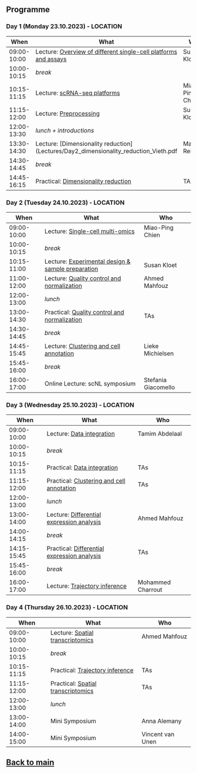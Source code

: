 ## Programme

### Day 1 (Monday 23.10.2023) - LOCATION
| When | What | Who |
| ------------- | ------------- | ------------- |
|09:00-10:00 |Lecture: [Overview of different single-cell platforms and assays](Lectures/Day1_Overview_single_cell_sequencing_Kloet.pdf) | Susan Kloet |
|10:00-10:15 |_break_ |  |
|10:15-11:15 |Lecture: [scRNA-seq platforms](Lectures/Day1_scRNAseq_platforms_MPChien_2022.pdf) | Miao-Ping Chien |
|11:15-12:00 |Lecture: [Preprocessing](Lectures/Day1_SingleCell_pre-process_Menafra_2022.pdf) | Susan Kloet |
|12:00-13:30 |_lunch + introductions_ |  |
|13:30-14:30 |Lecture: [Dimensionality reduction](Lectures/Day2_dimensionality_reduction_Vieth.pdf | Marcel Reinders |
|14:30-14:45 |_break_| |
|14:45-16:15 |Practical: [Dimensionality reduction](session-dimensionalityreduction/Dimensionality_Reduction.md) | TAs |

### Day 2 (Tuesday 24.10.2023) - LOCATION
| When | What | Who |
| ------------- | ------------- | ------------- |
|09:00-10:00 |Lecture: [Single-cell multi-omics](Lectures/Day2_Single-cell_multi_omics_Chien.pdf) | Miao-Ping Chien |
|10:00-10:15 |_break_ |  |
|10:15-11:00 |Lecture: [Experimental design & sample preparation](Lectures/Day2_Sample_prep_and_experimental_design_Kloet.pdf) | Susan Kloet |
|11:00-12:00 |Lecture: [Quality control and normalization](Lectures/Day1_QC_and_Normalization_Mahfouz.pdf) | Ahmed Mahfouz |
|12:00-13:00 |_lunch_ |  |
|13:00-14:30 |Practical: [Quality control and normalization](session-qc-normalization/QC_Normalization.md) | TAs |
|14:30-14:45 |_break_ | |
|14:45-15:45 |Lecture: [Clustering and cell annotation](Lectures/Day3_clustering_cell_annotation_Reinders.pdf) | Lieke Michielsen |
|15:45-16:00 |_break_ | |
|16:00-17:00 |Online Lecture: scNL symposium | Stefania Giacomello |

### Day 3 (Wednesday 25.10.2023) - LOCATION
| When | What | Who |
| ------------- | ------------- | ------------- |
|09:00-10:00 |Lecture: [Data integration](Lectures/Day3_Data_Integration_Abdelaal.pdf) | Tamim Abdelaal |
|10:00-10:15 |_break_ |  |
|10:15-11:15 |Practical: [Data integration](session-integration/Data_Integration.md) | TAs |
|11:15-12:00 |Practical: [Clustering and cell annotation](session-clustering/Clustering.md) | TAs |
|12:00-13:00 |_lunch_ |  |
|13:00-14:00 |Lecture: [Differential expression analysis](Lectures/Day4_Differential_expression_Mahfouz.pdf) | Ahmed Mahfouz |
|14:00-14:15 |_break_ | |
|14:15-15:45 |Practical: [Differential expression analysis](session-differentialexpression/Differential_Expression.md) | TAs |
|15:45-16:00 |_break_ | |
|16:00-17:00 |Lecture: [Trajectory inference](Lectures/Day4_Trajectory_inference_Charrout.pdf) | Mohammed Charrout |

### Day 4 (Thursday 26.10.2023) - LOCATION
| When | What | Who |
| ------------- | ------------- | ------------- |
|09:00-10:00 |Lecture: [Spatial transcriptomics](Lectures/Day4_Spatial_transcriptomics.pdf) | Ahmed Mahfouz |
|10:00-10:15 |_break_ |  |
|10:15-11:15 |Practical: [Trajectory inference](session-trajectories/session-trajectories.md) | TAs |
|11:15-12:00 |Practical: [Spatial transcriptomics](session-spatialtranscriptomics/Spatialtranscriptomics.md) | TAs |
|12:00-13:00 |_lunch_ |  |
|13:00-14:00 |Mini Symposium | Anna Alemany |
|14:00-15:00 |Mini Symposium | Vincent van Unen |

## [Back to main](README.md)
